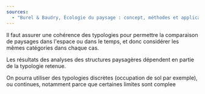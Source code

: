 ```yaml
---
sources:
  - "Burel & Baudry, Écologie du paysage : concept, méthodes et applications (2nde édition)"
---
```

Il faut assurer une cohérence des typologies pour permettre la comparaison de paysages dans l'espace ou dans le temps, et donc considérer les mêmes catégories dans chaque cas.

Les résultats des analyses des structures paysagères dépendent en partie de la typologie retenue.

On pourra utiliser des typologies discrètes (occupation de sol par exemple), ou continues, notamment parce que certaines limites sont complee